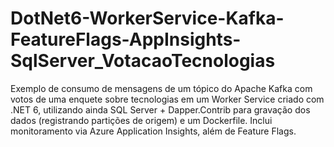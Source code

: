 # DotNet6-WorkerService-Kafka-FeatureFlags-AppInsights-SqlServer_VotacaoTecnologias
Exemplo de consumo de mensagens de um tópico do Apache Kafka com votos de uma enquete sobre tecnologias em um Worker Service criado com .NET 6, utilizando ainda SQL Server + Dapper.Contrib para gravação dos dados (registrando partições de origem) e um Dockerfile. Inclui monitoramento via Azure Application Insights, além de Feature Flags.
